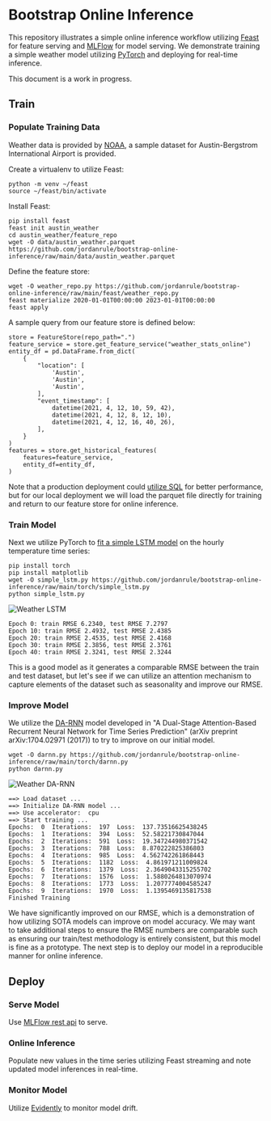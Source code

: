 # Bootstrap Online Inference
This repository illustrates a simple online inference workflow utilizing <a href="https://github.com/feast-dev/feast">Feast</a> for feature serving and <a href="https://github.com/mlflow/mlflow">MLFlow</a> for model serving.  We demonstrate training a simple weather model utilizing <a href="https://github.com/pytorch/pytorch">PyTorch</a> and deploying for real-time inference.

This document is a work in progress.

## Train

### Populate Training Data

Weather data is provided by <a href="https://www.ncei.noaa.gov/cdo-web/datasets">NOAA</a>, a sample dataset for Austin-Bergstrom International Airport is provided.

Create a virtualenv to utilize Feast:
```
python -m venv ~/feast
source ~/feast/bin/activate
```

Install Feast:
```
pip install feast
feast init austin_weather
cd austin_weather/feature_repo
wget -O data/austin_weather.parquet https://github.com/jordanrule/bootstrap-online-inference/raw/main/data/austin_weather.parquet
```

Define the feature store:

```
wget -O weather_repo.py https://github.com/jordanrule/bootstrap-online-inference/raw/main/feast/weather_repo.py
feast materialize 2020-01-01T00:00:00 2023-01-01T00:00:00
feast apply
```

A sample query from our feature store is defined below:

```
store = FeatureStore(repo_path=".")
feature_service = store.get_feature_service("weather_stats_online")
entity_df = pd.DataFrame.from_dict(
    {
        "location": [
            'Austin', 
            'Austin', 
            'Austin',
        ],
        "event_timestamp": [
            datetime(2021, 4, 12, 10, 59, 42),
            datetime(2021, 4, 12, 8, 12, 10),
            datetime(2021, 4, 12, 16, 40, 26),
        ],
    }
)
features = store.get_historical_features(
    features=feature_service, 
    entity_df=entity_df,
)
 ```

Note that a production deployment could <a href="https://docs.feast.dev/getting-started/concepts/feature-retrieval">utilize SQL</a> for better performance, but for our local deployment we will load the parquet file directly for training and return to our feature store for online inference.

### Train Model

Next we utilize PyTorch to <a href="https://machinelearningmastery.com/lstm-for-time-series-prediction-in-pytorch/">fit a simple LSTM model</a> on the hourly temperature time series:

```
pip install torch
pip install matplotlib
wget -O simple_lstm.py https://github.com/jordanrule/bootstrap-online-inference/raw/main/torch/simple_lstm.py
python simple_lstm.py
```

![Weather LSTM](https://github.com/jordanrule/bootstrap-online-inference/raw/main/torch/simple_lstm.png)

```
Epoch 0: train RMSE 6.2340, test RMSE 7.2797
Epoch 10: train RMSE 2.4932, test RMSE 2.4385
Epoch 20: train RMSE 2.4535, test RMSE 2.4168
Epoch 30: train RMSE 2.3856, test RMSE 2.3761
Epoch 40: train RMSE 2.3241, test RMSE 2.3244
```

This is a good model as it generates a comparable RMSE between the train and test dataset, but let's see if we can utilize an attention mechanism to capture elements of the dataset such as seasonality and improve our RMSE.

### Improve Model

We utilize the <a href="https://github.com/Zhenye-Na/DA-RNN/tree/master">DA-RNN</a> model developed in "A Dual-Stage Attention-Based Recurrent Neural Network for Time Series Prediction" (arXiv preprint arXiv:1704.02971 (2017)) to try to improve on our initial model.

```
wget -O darnn.py https://github.com/jordanrule/bootstrap-online-inference/raw/main/torch/darnn.py
python darnn.py
```

![Weather DA-RNN](https://github.com/jordanrule/bootstrap-online-inference/raw/main/torch/darnn.png)

```
==> Load dataset ...
==> Initialize DA-RNN model ...
==> Use accelerator:  cpu
==> Start training ...
Epochs:  0  Iterations:  197  Loss:  137.73516625438245
Epochs:  1  Iterations:  394  Loss:  52.58221730847044
Epochs:  2  Iterations:  591  Loss:  19.347244980371542
Epochs:  3  Iterations:  788  Loss:  8.870222825386803
Epochs:  4  Iterations:  985  Loss:  4.562742261868443
Epochs:  5  Iterations:  1182  Loss:  4.861971211009824
Epochs:  6  Iterations:  1379  Loss:  2.3649043315255702
Epochs:  7  Iterations:  1576  Loss:  1.5880264813070974
Epochs:  8  Iterations:  1773  Loss:  1.2077774004585247
Epochs:  9  Iterations:  1970  Loss:  1.1395469135817538
Finished Training
```

We have significantly improved on our RMSE, which is a demonstration of how utilizing SOTA models can improve on model accuracy.  We may want to take additional steps to ensure the RMSE numbers are comparable such as ensuring our train/test methodology is entirely consistent, but this model is fine as a prototype.  The next step is to deploy our model in a reproducible manner for online inference. 

## Deploy

### Serve Model

Use <a href="https://mlflow.org/docs/latest/rest-api.html">MLFlow rest api</a> to serve.

### Online Inference

Populate new values in the time series utilizing Feast streaming and note updated model inferences in real-time.

### Monitor Model

Utilize <a href="https://github.com/evidentlyai/evidently/blob/main/examples/integrations/mlflow_logging/historical_drift_visualization.ipynb">Evidently</a> to monitor model drift.
